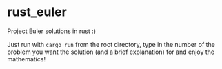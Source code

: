 # rust_euler
Project Euler solutions in rust :)

Just run with `cargo run` from the root directory, type in the number of the problem you want the solution (and a brief explanation) for and enjoy the mathematics!
